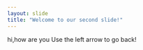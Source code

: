 ```yaml
---
layout: slide
title: "Welcome to our second slide!"
---
```

hi,how are you
Use the left arrow to go back!
